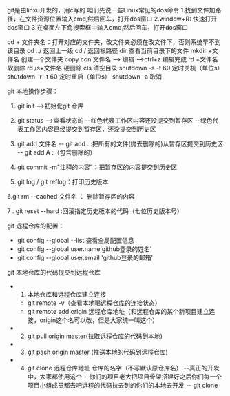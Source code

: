git是由linxu开发的，用c写的
咱们先说一些Linux常见的dos命令
1.找到文件加路径，在文件资源位置输入cmd,然后回车，打开dos窗口
2.window+R: 快速打开dos窗口
3.在桌面左下角搜索框中输入cmd,然后回车，打开dos窗口

cd + 文件夹名：打开对应的文件夹，改文件夹必须在改文件下，否则系统早不到该目录
cd ../ 返回上一级
cd / 返回根路径
dir 查看当前目录下的文件
mkdir +文件名 创建一个文件夹
copy con 文件名 --> 编辑 -->ctrl+z 编辑完成
rd +文件名 软删除
rd /s+文件名 硬删除
cls  清空目录
shutdown -s -t 60 定时关机（单位s）
shutdown -r -t 60 定时重启（单位s）
shutdown -a 取消


git 本地操作步骤：
1. git init -->初始化git 仓库
2. git status -->查看状态的
    --红色代表工作区内容还没提交到暂存区
    --绿色代表工作区内容已经提交到暂存区，还没提交到历史区
3. git add 文件名
   -- git add . :把所有的文件(抛去删除的)从暂存区提交到历史区
   -- git add A :（包含删除的）

4. git commit -m"注释的内容"：把暂存区的内容提交到历史区

5. git log / git reflog：打印历史版本

6.git rm --cached 文件名 ： 删除暂存区的内容

7 . git reset --hard :回滚指定历史版本的代码（七位历史版本号）


git 远程仓库的配置：
 + git config --global --list:查看全局配置信息
 + git config --global user.name'github登录的姓名'
 + git config --global user.email 'github登录的邮箱'

 git 本地仓库的代码提交到远程仓库
 + 1. 本地仓库和远程仓库建立连接
    + git remote -v（查看本地喝远程仓库的连接状态）
    + git remote add origin 远程仓库地址（和远程仓库的某个新项目建立连接，origin这个名可以改，但是大家统一叫这个） 
+ 2. git pull origin master(拉取远程仓库的代码到本地)
+ 3. git pash origin master (推送本地的代码到远程仓库)

+ 4. git clone 远程仓库地址 仓库的名字（不写默认原仓库名）
    --真正的开发中，大家都使用这个
    --你们的项目老大把项目骨架搭建好之后你们每一个项目小组成员都去吧远程的代码拉去到的你们的本地去开发
    -- git clone
